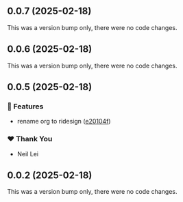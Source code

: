 ## 0.0.7 (2025-02-18)

This was a version bump only, there were no code changes.

## 0.0.6 (2025-02-18)

This was a version bump only, there were no code changes.

## 0.0.5 (2025-02-18)

### 🚀 Features

- rename org to ridesign ([e20104f](https://github.com/AI-RIDER/ri.design/commit/e20104f))

### ❤️  Thank You

- Neil Lei

## 0.0.2 (2025-02-18)

This was a version bump only, there were no code changes.